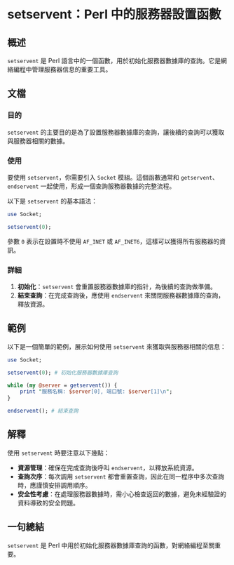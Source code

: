 <!--
Meta Description: # setservent：Perl 中的服務器設置函數 ## 概述 `setservent` 是 Perl 語言中的一個函數，用於初始化服務器數據庫的查詢。它是網絡編程中管理服務器信息的重要工具。 ## 文檔 ### 目的 `setservent` 的主要目的是為了設置服務器數據庫的查詢，讓後續的查...
Meta Keywords: setservent, perl, endservent, socket, server
-->

# setservent：Perl 中的服務器設置函數

## 概述
`setservent` 是 Perl 語言中的一個函數，用於初始化服務器數據庫的查詢。它是網絡編程中管理服務器信息的重要工具。

## 文檔
### 目的
`setservent` 的主要目的是為了設置服務器數據庫的查詢，讓後續的查詢可以獲取與服務器相關的數據。

### 使用
要使用 `setservent`，你需要引入 `Socket` 模組。這個函數通常和 `getservent`、`endservent` 一起使用，形成一個查詢服務器數據的完整流程。

以下是 `setservent` 的基本語法：
```perl
use Socket;

setservent(0);
```
參數 `0` 表示在設置時不使用 `AF_INET` 或 `AF_INET6`，這樣可以獲得所有服務器的資訊。

### 詳細
1. **初始化**：`setservent` 會重置服務器數據庫的指针，為後續的查詢做準備。
2. **結束查詢**：在完成查詢後，應使用 `endservent` 來關閉服務器數據庫的查詢，釋放資源。

## 範例
以下是一個簡單的範例，展示如何使用 `setservent` 來獲取與服務器相關的信息：

```perl
use Socket;

setservent(0); # 初始化服務器數據庫查詢

while (my @server = getservent()) {
    print "服務名稱: $server[0], 端口號: $server[1]\n";
}

endservent(); # 結束查詢
```

## 解釋
使用 `setservent` 時要注意以下幾點：
- **資源管理**：確保在完成查詢後呼叫 `endservent`，以釋放系統資源。
- **查詢次序**：每次調用 `setservent` 都會重置查詢，因此在同一程序中多次查詢時，應謹慎安排調用順序。
- **安全性考慮**：在處理服務器數據時，需小心檢查返回的數據，避免未經驗證的資料導致的安全問題。

## 一句總結
`setservent` 是 Perl 中用於初始化服務器數據庫查詢的函數，對網絡編程至關重要。